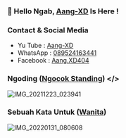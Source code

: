 ### 👋 Hello Ngab, [Aang-XD]() Is Here !

### Contact & Social Media
- Yu Tube : [Aang-XD]()
- WhatsApp : [089524163441]()
- Facebook : [Aang.XD404]()

### Ngoding ([Ngocok Standing]()) </>
![IMG_20211223_023941](https://user-images.githubusercontent.com/92802033/151725951-15ac7faa-03a0-4fdf-bc42-2550796a1a62.jpg)

### Sebuah Kata Untuk ([Wanita]())
![IMG_20220131_080608](https://user-images.githubusercontent.com/92802033/151726115-769d9ca7-0152-472d-8966-f9d16342cecf.jpg)


<!--
**AngCyber/AngCyber** is a ✨ _special_ ✨ repository because its `README.md` (this file) appears on your GitHub profile.

Here are some ideas to get you started:
